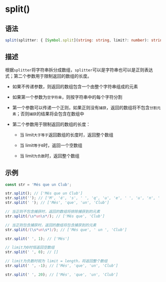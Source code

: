 # split()

## 语法

```ts
split(splitter: { [Symbol.split](string: string, limit?: number): string[]; }, limit?: number): string[];
```

## 描述

根据`splitter`将字符串拆分成数组，`splitter`可以是字符串也可以是正则表达式；第二个参数用于限制返回的数组的长度。

- 如果不传递参数，则返回的数组包含一个由整个字符串组成的元素

- 如果第一个参数为`空字符串`，则按字符串中的每个字符分割

- 第一个参数可以传递一个正则，如果正则没有`捕获`，返回的数组将不包含`分割元素`；否则`捕获`的结果将会包含在数组中

- 第二个参数用于限制返回的数组的长度：

  - 当 limit`大于等于`返回数组的长度时，返回整个数组

  - 当 limit`等于0`时，返回一个空数组

  - 当 limit`为负数`时，返回整个数组

## 示例

```js
const str = 'Més que un Club';

str.split(); // ['Més que un Club']
str.split(''); // ['M', 'é', 's', ' ', 'q', 'u', 'e', ' ', 'u', 'n', ' ', 'C', 'l', 'u', 'b']
str.split(' '); // ['Més', 'que', 'un', 'Club']

// 当正则不包含捕获时，返回的数组将排除捕获到的元素
str.split(/\s*un\s*/); // ['Més que', 'Club']

// 当正则包含捕获时，返回的数组将包含捕获到的元素
str.split(/(\s*un\s*)/); // ['Més que', ' un ', 'Club']

str.split(' ', 1); // ['Més']

// limit为0时恒返回空数组
str.split(' ', 0); // []

// limit为负数时视为 limit = length，将返回整个数组
str.split(' ', -1); // ['Més', 'que', 'un', 'Club']

str.split(' ', 20); // ['Més', 'que', 'un', 'Club']
```

